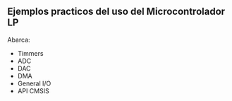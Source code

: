 ## Ejemplos practicos del uso del Microcontrolador LP
Abarca:
- Timmers
- ADC
- DAC
- DMA
- General I/O
- API CMSIS
